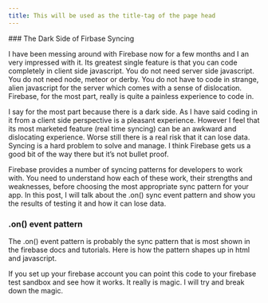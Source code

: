 ```yaml
---
title: This will be used as the title-tag of the page head
---
```

<link href="http://kevinburke.bitbucket.org/markdowncss/markdown.css" rel="stylesheet"></link>	
### The Dark Side of Firbase Syncing

I have been messing around with Firebase now for a few months and I an very impressed with it. Its greatest single feature is that you can code completely in client side javascript. You do not need server side javascript. You do not need node, meteor or derby. You do not have to code in strange, alien javascript for the server which comes with a sense of dislocation. Firebase, for the most part, really is quite a painless experience to code in.

I say for the most part because there is a dark side. As I have said coding in it from a client side perspective is a pleasant experience. However I feel that its most marketed feature (real time syncing) can be an awkward and dislocating experience. Worse still there is a real risk that it can lose data. Syncing is a hard problem to solve and manage. I think Firebase gets us a good bit of the way there but it’s not bullet proof.

Firebase provides a number of syncing patterns for developers to work with. You need to understand how each of these work, their strengths and weaknesses, before choosing the most appropriate sync pattern for your app. In this post, I will talk about the .on() sync event pattern and show you the results of testing it and how it can lose data.

### .on() event pattern

The .on() event pattern is probably the sync pattern that is most shown in the firebase docs and tutorials. Here is how the pattern shapes up in html and javascript.


If you set up your firebase account you can point this code to your firebase test sandbox and see how it works. It really is magic. I will try and break down the magic.

